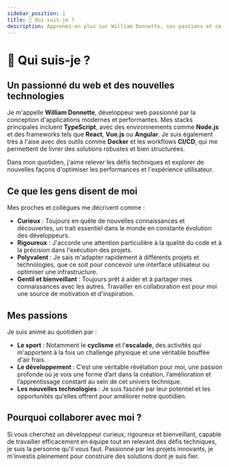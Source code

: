 ```yaml
---
sidebar_position: 1
title: 👋 Qui suis-je ?
description: Apprenez-en plus sur William Donnette, ses passions et ce qui le distingue.
---
```


# 👋 Qui suis-je ?

## Un passionné du web et des nouvelles technologies

Je m'appelle **William Donnette**, développeur web passionné par la conception d'applications modernes et performantes. Mes stacks principales incluent **TypeScript**, avec des environnements comme **Node.js** et des frameworks tels que **React**, **Vue.js** ou **Angular**. Je suis également très à l'aise avec des outils comme **Docker** et les workflows **CI/CD**, qui me permettent de livrer des solutions robustes et bien structurées.

Dans mon quotidien, j'aime relever les défis techniques et explorer de nouvelles façons d'optimiser les performances et l'expérience utilisateur.

## Ce que les gens disent de moi

Mes proches et collègues me décrivent comme :

-   **Curieux** : Toujours en quête de nouvelles connaissances et découvertes, un trait essentiel dans le monde en constante évolution des développeurs.
-   **Rigoureux** : J'accorde une attention particulière à la qualité du code et à la précision dans l'exécution des projets.
-   **Polyvalent** : Je sais m'adapter rapidement à différents projets et technologies, que ce soit pour concevoir une interface utilisateur ou optimiser une infrastructure.
-   **Gentil et bienveillant** : Toujours prêt à aider et à partager mes connaissances avec les autres. Travailler en collaboration est pour moi une source de motivation et d'inspiration.

## Mes passions

Je suis animé au quotidien par :

-   **Le sport** : Notamment le **cyclisme** et l'**escalade**, des activités qui m'apportent à la fois un challenge physique et une véritable bouffée d'air frais.
-   **Le développement** : C’est une véritable révélation pour moi, une passion profonde où je vois une forme d’art dans la création, l’amélioration et l’apprentissage constant au sein de cet univers technique.
-   **Les nouvelles technologies** : Je suis fasciné par leur potentiel et les opportunités qu'elles offrent pour améliorer notre quotidien.

## Pourquoi collaborer avec moi ?

Si vous cherchez un développeur curieux, rigoureux et bienveillant, capable de travailler efficacement en équipe tout en relevant des défis techniques, je suis la personne qu'il vous faut. Passionné par les projets innovants, je m'investis pleinement pour construire des solutions dont je suis fier.
